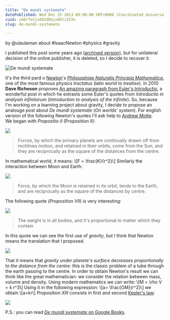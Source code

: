 ```yaml
---
title: "De mundi systemate"
datePublished: Wed Dec 25 2013 09:00:00 GMT+0000 (Coordinated Universal Time)
cuid: cm8r7otju002d0ajub6tz1h3o
slug: de-mundi-systemate

---
```



by @ulaulaman about #IsaacNewton #physics #gravity

I published this post some years ago ([archived version](https://web.archive.org/web/20101129141519/http://sciencebackstage.blogosfere.it/2010/11/de-mundi-systemate.html)), but for unilateral decision of the online publisher, it is deleted, so I decide to recover it.

![De mundi systemate](https://cdn.hashnode.com/res/hashnode/image/upload/v1743071361312/499b059e-e1d1-4c11-aa4f-c4172165e89f.jpeg)

It's the third pard o [Newton](http://scienceworld.wolfram.com/biography/Newton.html "Isaac Newton")'s [_Philosophiae Naturalis Principia Mathematica_](http://en.wikipedia.org/wiki/Philosophi%C3%A6_Naturalis_Principia_Mathematica "Philosophiae Naturalis Principia Mathematica Wikipedia"), one of the most famous physics _tractatus_ (latin world to _treatise_). In 2010 **Dave Richeson** proposes [An amazing paragraph from Euler's Introductio](http://divisbyzero.com/2010/11/09/an-amazing-paragraph-from-eulers-introductio/), a wonderful post in which he extraxts some Euler's quotes from _Introductio in analysin infinitorum_ (_Introduction to analysis of the infinite_). So, because I'm working on a learning project about gravity, I decide to propose an analouge post about _De mundi systemate_ (_On worlds' system_). For english version of the following Newton's quotes I'll ask help to [Andrew Motte](http://en.wikisource.org/wiki/The_Mathematical_Principles_of_Natural_Philosophy_(1846) "Philosophiae Naturalis Principia Mathematica Wikisource").  
We began with _Propositio II_ (Proposition II):

![](https://cdn.hashnode.com/res/hashnode/image/upload/v1743071362878/ce0594f2-6831-47ff-a73d-4840ac2bb951.jpeg)

> Forces, by which the primary planets are continually drawn off from rectilinea motion, and retained in their orbits, come from the Sun, and they are reciprocally as the square of the distances from the centre.

In mathematical world, it means: \\\[F = \\frac{K}{r^2}\\\] Similarly the interaction between Moon and Earth:

![](https://cdn.hashnode.com/res/hashnode/image/upload/v1743071364665/4685df6d-9f22-4a31-95ed-cdae18f7d9d5.jpeg)

> Force, by which the Moon is retained in its orbit, tends to the Earth, and are reciprocally as the square of the distances by centre.

The following quote (_Proposition VII_) is very interesting:

![](https://cdn.hashnode.com/res/hashnode/image/upload/v1743071366365/a58c5747-851f-40b0-b9d1-eaa54cb0d788.jpeg)

> The weight is in all bodies, and it's proportional to matter which they contain

In this quote we can see the first use of _gravity_, but I think that Newton means the translation that I proposed.

![](https://cdn.hashnode.com/res/hashnode/image/upload/v1743071367872/59dbb732-21ed-414e-8f74-9858abdb361e.jpeg)

That it means that _gravity under planete's surface decreases proportionally to the distance from the centre_: this is the classic problem of a tube through the earth passing to the centre. In order to obtain Newton's result we can think like the great mathematician: we consider the relation between mass, volume and density. Using modern mathematics we can write: \\\[M = \\rho V = k r^3\\\] Using it in the following expression: \\\[a= \\frac{GM}{r^2}\\\] we obtain \\\[a=kr\\\] _Proposition XIII_ consists in first and second [Kepler's law](http://en.wikipedia.org/wiki/Kepler's_laws_of_planetary_motion "Kepler's laws of planetary motion Wikipedia"):

![](https://cdn.hashnode.com/res/hashnode/image/upload/v1743071369439/780ef5ca-dac5-41da-9f03-e50a3945fd72.jpeg)

P.S.: you can read [_De mundi systemate_ on Google Books](http://goo.gl/GjTEs).
